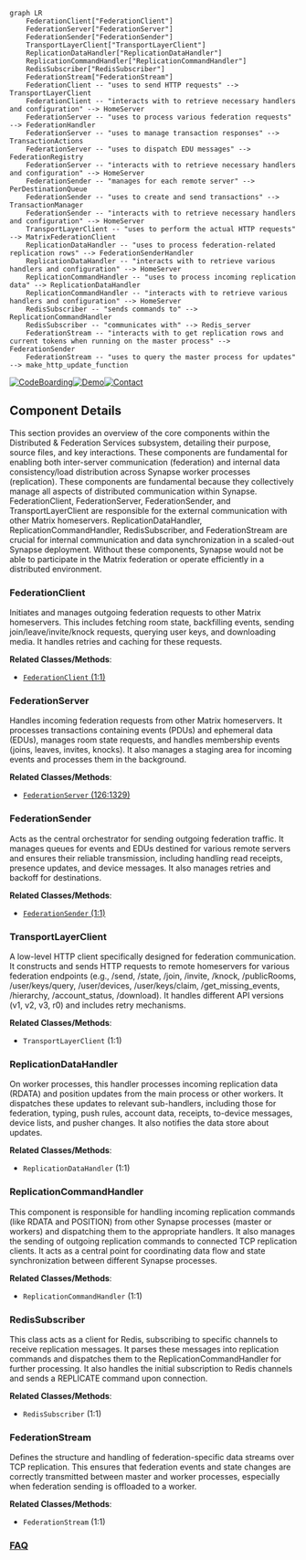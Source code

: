 ```mermaid
graph LR
    FederationClient["FederationClient"]
    FederationServer["FederationServer"]
    FederationSender["FederationSender"]
    TransportLayerClient["TransportLayerClient"]
    ReplicationDataHandler["ReplicationDataHandler"]
    ReplicationCommandHandler["ReplicationCommandHandler"]
    RedisSubscriber["RedisSubscriber"]
    FederationStream["FederationStream"]
    FederationClient -- "uses to send HTTP requests" --> TransportLayerClient
    FederationClient -- "interacts with to retrieve necessary handlers and configuration" --> HomeServer
    FederationServer -- "uses to process various federation requests" --> FederationHandler
    FederationServer -- "uses to manage transaction responses" --> TransactionActions
    FederationServer -- "uses to dispatch EDU messages" --> FederationRegistry
    FederationServer -- "interacts with to retrieve necessary handlers and configuration" --> HomeServer
    FederationSender -- "manages for each remote server" --> PerDestinationQueue
    FederationSender -- "uses to create and send transactions" --> TransactionManager
    FederationSender -- "interacts with to retrieve necessary handlers and configuration" --> HomeServer
    TransportLayerClient -- "uses to perform the actual HTTP requests" --> MatrixFederationClient
    ReplicationDataHandler -- "uses to process federation-related replication rows" --> FederationSenderHandler
    ReplicationDataHandler -- "interacts with to retrieve various handlers and configuration" --> HomeServer
    ReplicationCommandHandler -- "uses to process incoming replication data" --> ReplicationDataHandler
    ReplicationCommandHandler -- "interacts with to retrieve various handlers and configuration" --> HomeServer
    RedisSubscriber -- "sends commands to" --> ReplicationCommandHandler
    RedisSubscriber -- "communicates with" --> Redis_server
    FederationStream -- "interacts with to get replication rows and current tokens when running on the master process" --> FederationSender
    FederationStream -- "uses to query the master process for updates" --> make_http_update_function
```
[![CodeBoarding](https://img.shields.io/badge/Generated%20by-CodeBoarding-9cf?style=flat-square)](https://github.com/CodeBoarding/GeneratedOnBoardings)[![Demo](https://img.shields.io/badge/Try%20our-Demo-blue?style=flat-square)](https://www.codeboarding.org/demo)[![Contact](https://img.shields.io/badge/Contact%20us%20-%20contact@codeboarding.org-lightgrey?style=flat-square)](mailto:contact@codeboarding.org)

## Component Details

This section provides an overview of the core components within the Distributed & Federation Services subsystem, detailing their purpose, source files, and key interactions. These components are fundamental for enabling both inter-server communication (federation) and internal data consistency/load distribution across Synapse worker processes (replication). These components are fundamental because they collectively manage all aspects of distributed communication within Synapse. FederationClient, FederationServer, FederationSender, and TransportLayerClient are responsible for the external communication with other Matrix homeservers. ReplicationDataHandler, ReplicationCommandHandler, RedisSubscriber, and FederationStream are crucial for internal communication and data synchronization in a scaled-out Synapse deployment. Without these components, Synapse would not be able to participate in the Matrix federation or operate efficiently in a distributed environment.

### FederationClient
Initiates and manages outgoing federation requests to other Matrix homeservers. This includes fetching room state, backfilling events, sending join/leave/invite/knock requests, querying user keys, and downloading media. It handles retries and caching for these requests.


**Related Classes/Methods**:

- <a href="https://github.com/matrix-org/synapse/blob/master/scripts-dev/federation_client.py#L1-L1" target="_blank" rel="noopener noreferrer">`FederationClient` (1:1)</a>


### FederationServer
Handles incoming federation requests from other Matrix homeservers. It processes transactions containing events (PDUs) and ephemeral data (EDUs), manages room state requests, and handles membership events (joins, leaves, invites, knocks). It also manages a staging area for incoming events and processes them in the background.


**Related Classes/Methods**:

- <a href="https://github.com/matrix-org/synapse/blob/master/synapse/federation/federation_server.py#L126-L1329" target="_blank" rel="noopener noreferrer">`FederationServer` (126:1329)</a>


### FederationSender
Acts as the central orchestrator for sending outgoing federation traffic. It manages queues for events and EDUs destined for various remote servers and ensures their reliable transmission, including handling read receipts, presence updates, and device messages. It also manages retries and backoff for destinations.


**Related Classes/Methods**:

- <a href="https://github.com/matrix-org/synapse/blob/master/synapse/app/federation_sender.py#L1-L1" target="_blank" rel="noopener noreferrer">`FederationSender` (1:1)</a>


### TransportLayerClient
A low-level HTTP client specifically designed for federation communication. It constructs and sends HTTP requests to remote homeservers for various federation endpoints (e.g., /send, /state, /join, /invite, /knock, /publicRooms, /user/keys/query, /user/devices, /user/keys/claim, /get_missing_events, /hierarchy, /account_status, /download). It handles different API versions (v1, v2, v3, r0) and includes retry mechanisms.


**Related Classes/Methods**:

- `TransportLayerClient` (1:1)


### ReplicationDataHandler
On worker processes, this handler processes incoming replication data (RDATA) and position updates from the main process or other workers. It dispatches these updates to relevant sub-handlers, including those for federation, typing, push rules, account data, receipts, to-device messages, device lists, and pusher changes. It also notifies the data store about updates.


**Related Classes/Methods**:

- `ReplicationDataHandler` (1:1)


### ReplicationCommandHandler
This component is responsible for handling incoming replication commands (like RDATA and POSITION) from other Synapse processes (master or workers) and dispatching them to the appropriate handlers. It also manages the sending of outgoing replication commands to connected TCP replication clients. It acts as a central point for coordinating data flow and state synchronization between different Synapse processes.


**Related Classes/Methods**:

- `ReplicationCommandHandler` (1:1)


### RedisSubscriber
This class acts as a client for Redis, subscribing to specific channels to receive replication messages. It parses these messages into replication commands and dispatches them to the ReplicationCommandHandler for further processing. It also handles the initial subscription to Redis channels and sends a REPLICATE command upon connection.


**Related Classes/Methods**:

- `RedisSubscriber` (1:1)


### FederationStream
Defines the structure and handling of federation-specific data streams over TCP replication. This ensures that federation events and state changes are correctly transmitted between master and worker processes, especially when federation sending is offloaded to a worker.


**Related Classes/Methods**:

- `FederationStream` (1:1)




### [FAQ](https://github.com/CodeBoarding/GeneratedOnBoardings/tree/main?tab=readme-ov-file#faq)